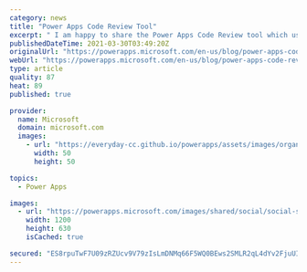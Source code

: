 ```yaml
---
category: news
title: "Power Apps Code Review Tool"
excerpt: " I am happy to share the Power Apps Code Review tool which uses the Power Apps Language Library to process an canvas app in order to extract many useful information used in an app review"
publishedDateTime: 2021-03-30T03:49:20Z
originalUrl: "https://powerapps.microsoft.com/en-us/blog/power-apps-code-review-tool/"
webUrl: "https://powerapps.microsoft.com/en-us/blog/power-apps-code-review-tool/"
type: article
quality: 87
heat: 89
published: true

provider:
  name: Microsoft
  domain: microsoft.com
  images:
    - url: "https://everyday-cc.github.io/powerapps/assets/images/organizations/microsoft.com-50x50.jpg"
      width: 50
      height: 50

topics:
  - Power Apps

images:
  - url: "https://powerapps.microsoft.com/images/shared/social/social-share-post-ignite.png"
    width: 1200
    height: 630
    isCached: true

secured: "ES8rpuTwF7U09zRZUcv9V79zIsLmDNMq66F5WQ0BEws2SMLR2qL4dYv2FjuUIF8i0mXaBuFf5gNDf72jAUHNQPA5zTqMqNASpQ5KAg1ZFdC2NuC8rTU8Y1pi+SShkw1+KwkoKI1uFhBzu2NVXDcOcr7iPc9hhBcIXkvSTbyITKy/eGEO/ev+Fnq183giqOuoRmiKTkbjS8n5TaTfBDwcSjRf2pLOJAzBDwCL/9dl5CnkvwReAvR9KJJwUtP5rcQwcSphAF5pMJ7b+uyrTuLLE06ULwmC8SOUh1xx7irq9/Em8xJf/CAGnA9TjP+gO7/71lYfjRdi20oUZMPFmXYbRupjX4TasXcNxuOJXanGHMQ=;XGA2sAzjLDohdHAdsA6I2g=="
---
```


